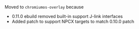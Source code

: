 Moved to `chromiumos-overlay` because
* 0.11.0 ebuild removed built-in support J-link interfaces
* Added patch to support NPCX targets to match 0.10.0 patch

